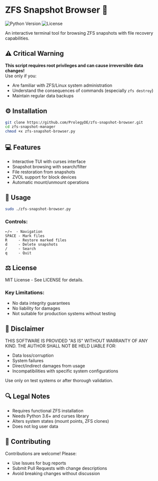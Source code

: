 # ZFS Snapshot Browser :floppy_disk:

![Python Version](https://img.shields.io/badge/Python-3.6%2B-blue)
![License](https://img.shields.io/badge/License-MIT-green)

An interactive terminal tool for browsing ZFS snapshots with file recovery capabilities.

## :warning: Critical Warning
**This script requires root privileges and can cause irreversible data changes!**  
Use only if you:
- Are familiar with ZFS/Linux system administration
- Understand the consequences of commands (especially `zfs destroy`)
- Maintain regular data backups

## :gear: Installation
```bash
git clone https://github.com/ProlegyDE/zfs-snapshot-browser.git
cd zfs-snapshot-manager
chmod +x zfs-snapshot-browser.py
```

## :computer: Features
- Interactive TUI with curses interface
- Snapshot browsing with search/filter
- File restoration from snapshots
- ZVOL support for block devices
- Automatic mount/unmount operations

## :rocket: Usage
```bash
sudo ./zfs-snapshot-browser.py
```

### Controls:
```text
←/→  - Navigation
SPACE - Mark files
R     - Restore marked files
d     - Delete snapshots
/     - Search
q     - Quit
```

## :balance_scale: License
MIT License - See LICENSE for details.

### Key Limitations:
- No data integrity guarantees
- No liability for damages
- Not suitable for production systems without testing

## :page_facing_up: Disclaimer
THIS SOFTWARE IS PROVIDED "AS IS" WITHOUT WARRANTY OF ANY KIND. THE AUTHOR SHALL NOT BE HELD LIABLE FOR:
- Data loss/corruption
- System failures
- Direct/indirect damages from usage
- Incompatibilities with specific system configurations

Use only on test systems or after thorough validation.

## :mag: Legal Notes
- Requires functional ZFS installation
- Needs Python 3.6+ and curses library
- Alters system states (mount points, ZFS clones)
- Does not log user data

## :handshake: Contributing
Contributions are welcome! Please:
- Use Issues for bug reports
- Submit Pull Requests with change descriptions
- Avoid breaking changes without discussion
